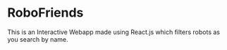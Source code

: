 # RoboFriends
This is an Interactive Webapp made using React.js which filters robots as you search by name.
